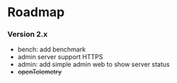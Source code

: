 # Roadmap

### Version 2.x

- bench: add benchmark
- admin server support HTTPS
- admin: add simple admin web to show server status
- ~~openTelemetry~~

